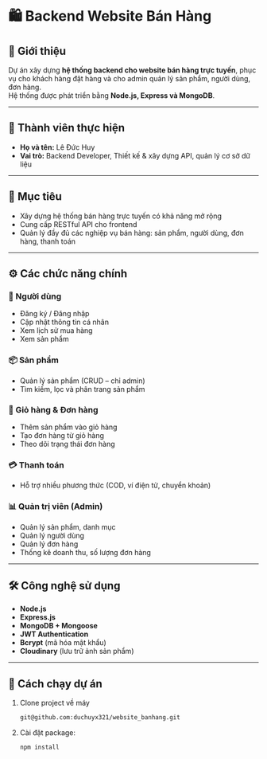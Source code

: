 # 🛍️ Backend Website Bán Hàng

## 📖 Giới thiệu
Dự án xây dựng **hệ thống backend cho website bán hàng trực tuyến**, phục vụ cho khách hàng đặt hàng và cho admin quản lý sản phẩm, người dùng, đơn hàng.  
Hệ thống được phát triển bằng **Node.js, Express và MongoDB**.

---

## 👥 Thành viên thực hiện
- **Họ và tên:** Lê Đức Huy  
- **Vai trò:** Backend Developer, Thiết kế & xây dựng API, quản lý cơ sở dữ liệu  

---

## 🎯 Mục tiêu
- Xây dựng hệ thống bán hàng trực tuyến có khả năng mở rộng  
- Cung cấp RESTful API cho frontend   
- Quản lý đầy đủ các nghiệp vụ bán hàng: sản phẩm, người dùng, đơn hàng, thanh toán  

---

## ⚙️ Các chức năng chính

### 👤 Người dùng
- Đăng ký / Đăng nhập  
- Cập nhật thông tin cá nhân  
- Xem lịch sử mua hàng  
- Xem sản phẩm

### 📦 Sản phẩm
- Quản lý sản phẩm (CRUD – chỉ admin)  
- Tìm kiếm, lọc và phân trang sản phẩm  

### 🛒 Giỏ hàng & Đơn hàng
- Thêm sản phẩm vào giỏ hàng  
- Tạo đơn hàng từ giỏ hàng  
- Theo dõi trạng thái đơn hàng  

### 💳 Thanh toán
- Hỗ trợ nhiều phương thức (COD, ví điện tử, chuyển khoản)  

### 📊 Quản trị viên (Admin)
- Quản lý sản phẩm, danh mục  
- Quản lý người dùng  
- Quản lý đơn hàng  
- Thống kê doanh thu, số lượng đơn hàng  

---

## 🛠️ Công nghệ sử dụng
- **Node.js**  
- **Express.js**  
- **MongoDB + Mongoose**  
- **JWT Authentication**  
- **Bcrypt** (mã hóa mật khẩu)  
- **Cloudinary** (lưu trữ ảnh sản phẩm)  

---

## 🚀 Cách chạy dự án
1. Clone project về máy 
    ```bash
    git@github.com:duchuyx321/website_banhang.git
2. Cài đặt package:  
   ```bash
   npm install
